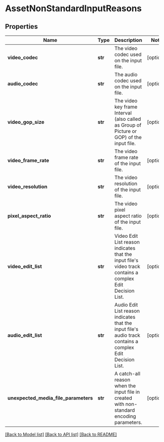 # AssetNonStandardInputReasons

## Properties
Name | Type | Description | Notes
------------ | ------------- | ------------- | -------------
**video_codec** | **str** | The video codec used on the input file. | [optional] 
**audio_codec** | **str** | The audio codec used on the input file. | [optional] 
**video_gop_size** | **str** | The video key frame Interval (also called as Group of Picture or GOP) of the input file. | [optional] 
**video_frame_rate** | **str** | The video frame rate of the input file. | [optional] 
**video_resolution** | **str** | The video resolution of the input file. | [optional] 
**pixel_aspect_ratio** | **str** | The video pixel aspect ratio of the input file. | [optional] 
**video_edit_list** | **str** | Video Edit List reason indicates that the input file&#39;s video track contains a complex Edit Decision List. | [optional] 
**audio_edit_list** | **str** | Audio Edit List reason indicates that the input file&#39;s audio track contains a complex Edit Decision List. | [optional] 
**unexpected_media_file_parameters** | **str** | A catch-all reason when the input file in created with non-standard encoding parameters. | [optional] 

[[Back to Model list]](../README.md#documentation-for-models) [[Back to API list]](../README.md#documentation-for-api-endpoints) [[Back to README]](../README.md)


